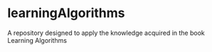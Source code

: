 # learningAlgorithms
A repository designed to apply the knowledge acquired in the book Learning Algorithms
